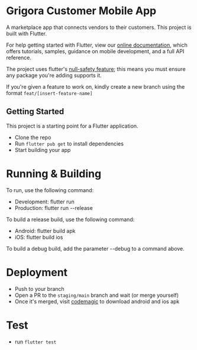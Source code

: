 # Grigora Customer Mobile App

A marketplace app that connects vendors to their customers. This project is built with Flutter.

For help getting started with Flutter, view our
[online documentation](https://flutter.dev/docs), which offers tutorials,
samples, guidance on mobile development, and a full API reference.

The project uses flutter's [null-safety feature](https://dart.dev/null-safety); this means you must ensure any package you're adding supports it.

If you're given a feature to work on, kindly create a new branch using the format `feat/[insert-feature-name]`

## Getting Started

This project is a starting point for a Flutter application.

- Clone the repo
- Run `flutter pub get` to install dependencies
- Start building your app

# Running & Building
To run, use the following command:
- Development: flutter run
- Production: flutter run --release

To build a release build, use the following command:
- Android: flutter build apk
- iOS: flutter build ios

To build a debug build, add the parameter --debug to a command above.

# Deployment
- Push to your branch
- Open a PR to the `staging/main` branch and wait (or merge yourself)
- Once it's merged, visit [codemagic](https://codemagic.io) to download android and ios apk

# Test
- run `flutter test`
